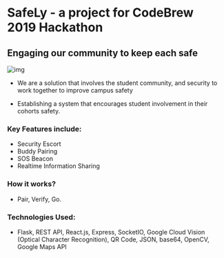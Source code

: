 <h1>SafeLy - a project for CodeBrew 2019 Hackathon</h1> 

<h2>Engaging our community  to keep each safe</h2>



![img](https://lh4.googleusercontent.com/PVHDiis2d8V_lYoRM5BxnzSWYNIKI8AEkStkECNjjNlkeNkxOujRbnKaiPjQr2waeru1SpzgkuluQRSFoWaMqA28-JKMAmGLMD7SYiCj8d2P-HGfPgROwNBKWFudhxy6gCA2ju487L0)



- We are a solution that involves the student community, and security to work together to improve campus safety

- Establishing a system that encourages student involvement in their cohorts safety.

### Key Features include:

- Security Escort
- Buddy Pairing
- SOS Beacon
- Realtime Information Sharing

### How it works?

- Pair, Verify, Go.

### Technologies Used:

- Flask, REST API, React.js, Express, SocketIO, Google Cloud Vision (Optical Character Recognition), QR Code, JSON, base64, OpenCV, Google Maps API

